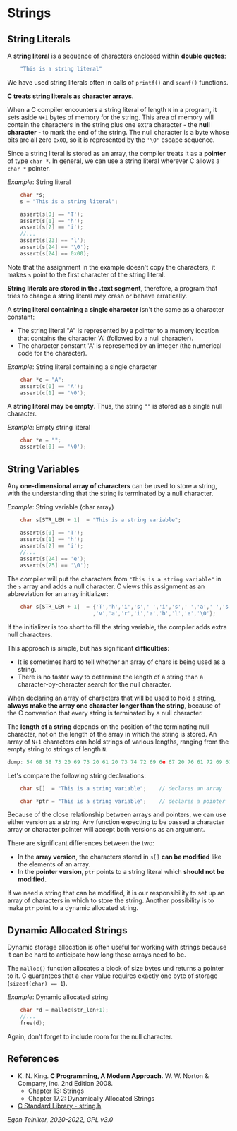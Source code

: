 # Strings

## String Literals 

A **string literal** is a sequence of characters enclosed within **double quotes**:
```C
    "This is a string literal"
```
We have used string literals often in calls of `printf()` and `scanf()` functions. 

**C treats string literals as character arrays**.

When a C compiler encounters a string literal of length `N` in a program, it sets aside `N+1` bytes of memory
for the string.
This area of memory will contain the characters in the string plus one extra character - the 
**null character** - to mark the end of the string.
The null character is a byte whose bits are all zero `0x00`, so it is represented by the `'\0'` escape sequence. 

Since a string literal is stored as an array, the compiler treats it as a **pointer** of type `char *`.
In general, we can use a string literal wherever C allows a `char *` pointer.

_Example_: String literal
```C
    char *s;
    s = "This is a string literal";

    assert(s[0] == 'T');
    assert(s[1] == 'h');
    assert(s[2] == 'i');
    //...
    assert(s[23] == 'l');
    assert(s[24] == '\0');
    assert(s[24] == 0x00);
```
Note that the assignment in the example doesn't copy the characters, it makes `s` point to the first character of 
the string literal.

**String literals are stored in the .text segment**, therefore, a program that tries to change a string
literal may crash or behave erratically.

A **string literal containing a single character** isn't the same as a character constant:
* The string literal "A" is represented by a pointer to a memory location that contains the character 'A' 
    (followed by a null character).
* The character constant 'A' is represented by an integer (the numerical code for the character).

_Example_: String literal containing a single character
```C
    char *c = "A";
    assert(c[0] == 'A');
    assert(c[1] == '\0');
```

A **string literal may be empty**. Thus, the string `""` is stored as a single null character.

_Example_: Empty string literal
```C
    char *e = "";
    assert(e[0] == '\0');
```


## String Variables
Any **one-dimensional array of characters** can be used to store a string, with the understanding that the string is
terminated by a null character.

_Example_: String variable (char array)
```C
    char s[STR_LEN + 1]  = "This is a string variable";

    assert(s[0] == 'T');
    assert(s[1] == 'h');
    assert(s[2] == 'i');
    //...
    assert(s[24] == 'e');
    assert(s[25] == '\0');
```
The compiler will put the characters from `"This is a string variable"` in the `s` array and adds a null character.
C views this assignment as an abbreviation for an array initializer:
```C
    char s[STR_LEN + 1]  = {'T','h','i','s',' ','i','s',' ','a',' ','s','t','r','i','n','g',' '
                           ,'v','a','r','i','a','b','l','e','\0'};
```
If the initializer is too short to fill the string variable, the compiler adds extra null characters.


This approach is simple, but has significant **difficulties**:
* It is sometimes hard to tell whether an array of chars is being used as a string.
* There is no faster way to determine the length of a string than a character-by-character search for 
    the null character.

When declaring an array of characters that will be used to hold a string, **always make the array one character
longer than the string**, because of the C convention that every string is terminated by a null character.

The **length of a string** depends on the position of the terminating null character, not on the length of the array
in which the string is stored.
An array of `N+1` characters can hold strings of various lengths, ranging from the empty string to strings of
length `N`.
```C
dump: 54 68 58 73 20 69 73 20 61 20 73 74 72 69 6e 67 20 76 61 72 69 61 62 6c 65 00 00 00 00 00 00 00 00 00 00 00 00 00 00 00 00 
```

Let's compare the following string declarations:
```C
    char s[]  = "This is a string variable";    // declares an array 

    char *ptr = "This is a string variable";    // declares a pointer
```
Because of the close relationship between arrays and pointers, we can use either version as a string.
Any function expecting to be passed a character array or character pointer will accept both versions as an argument.

There are significant differences between the two:
* In the **array version**, the characters stored in `s[]` **can be modified** like the elements of an array.
* In the **pointer version**, `ptr` points to a string literal which **should not be modified**. 

If we need a string that can be modified, it is our responsibility to set up an array of characters in which to store
the string.
Another possibility is to make `ptr` point to a dynamic allocated string.

## Dynamic Allocated Strings
Dynamic storage allocation is often useful for working with strings because it can be hard to anticipate how long these 
arrays need to be.

The `malloc()` function allocates a block of size bytes und returns a pointer to it.
C guarantees that a `char` value requires exactly one byte of storage (`sizeof(char) == 1`).

_Example_: Dynamic allocated string
```C
    char *d = malloc(str_len+1);
    //...
    free(d);
```
Again, don't forget to include room for the null character.


## References
* K. N. King. **C Programming, A Modern Approach.** W. W. Norton & Company, inc. 2nd Edition 2008. 
    * Chapter 13: Strings
    * Chapter 17.2: Dynamically Allocated Strings
* [C Standard Library - string.h](https://github.com/teiniker/teiniker-lectures-computerscience/tree/master/c-std-lib/string)
    
*Egon Teiniker, 2020-2022, GPL v3.0* 

